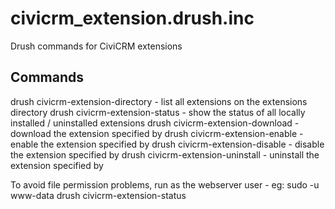 civicrm_extension.drush.inc
===========================

Drush commands for CiviCRM extensions

Commands
--------
drush civicrm-extension-directory - list all extensions on the extensions directory
drush civicrm-extension-status - show the status of all locally installed / uninstalled extensions
drush civicrm-extension-download <key> - download the extension specified by <key>
drush civicrm-extension-enable <key> - enable the extension specified by <key>
drush civicrm-extension-disable <key> - disable the extension specified by <key>
drush civicrm-extension-uninstall <key> - uninstall the extension specified by <key>

To avoid file permission problems, run as the webserver user - eg: sudo -u www-data drush civicrm-extension-status
